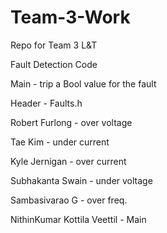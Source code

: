 # Team-3-Work
Repo for Team 3 L&amp;T


Fault Detection Code


Main - trip a Bool value for the fault


Header - Faults.h


Robert Furlong - over voltage



Tae Kim - under current




Kyle Jernigan - over current 




Subhakanta Swain - under voltage




Sambasivarao G - over freq.




NithinKumar Kottila Veettil - Main 
